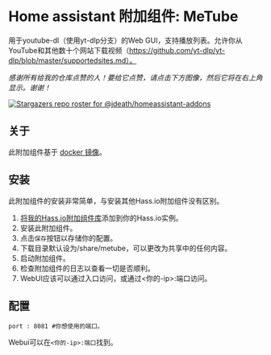 # Home assistant 附加组件: MeTube

用于youtube-dl（使用yt-dlp分支）的Web GUI，支持播放列表。允许你从YouTube和其他数十个网站下载视频（https://github.com/yt-dlp/yt-dlp/blob/master/supportedsites.md）。

_感谢所有给我的仓库点赞的人！要给它点赞，请点击下方图像，然后它将在右上角显示。谢谢！_

[![Stargazers repo roster for @jdeath/homeassistant-addons](https://reporoster.com/stars/jdeath/homeassistant-addons)](https://github.com/jdeath/homeassistant-addons/stargazers)

## 关于

此附加组件基于 [docker 镜像](https://github.com/alexta69/metube)。

## 安装

此附加组件的安装非常简单，与安装其他Hass.io附加组件没有区别。

1. [将我的Hass.io附加组件库][repository]添加到你的Hass.io实例。
1. 安装此附加组件。
1. 点击`保存`按钮以存储你的配置。
1. 下载目录默认设为/share/metube，可以更改为共享中的任何内容。
1. 启动附加组件。
1. 检查附加组件的日志以查看一切是否顺利。
1. WebUI应该可以通过入口访问，或通过<你的-ip>:端口访问。

## 配置

```
port : 8081 #你想使用的端口。
```

Webui可以在`<你的-ip>:端口`找到。

[repository]: https://github.com/jdeath/homeassistant-addons